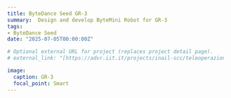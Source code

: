 ```yaml
---
title: ByteDance Seed GR-3
summary:  Design and develop ByteMini Robot for GR-3
tags:
- ByteDance Seed
date: "2025-07-05T00:00:00Z"

# Optional external URL for project (replaces project detail page).
# external_link: "[https://advr.iit.it/projects/inail-scc/teleoperazione](https://seed.bytedance.com/en/GR3)"

image:
  caption: GR-3
  focal_point: Smart
---
```


